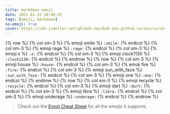 ```yaml
---
title: markdown emoji
date: 2021-01-31 20:49:35
tags: [emoji, markdown]
no-emoji: true
cover: https://cdn.jsdelivr.net/gh/bob-zou/bob-zou.github.io/source/covers/markdown-emoji.png
---
```


{% row %}
{% col sm-3 %} {% emoji smile %} `:smile:` {% endcol %} 
{% col sm-3 %} {% emoji rage %} `:rage:` {% endcol %} 
{% col sm-3 %} {% emoji x %} `:x:` {% endcol %}
{% col sm-3 %} {% emoji clock1130 %} `:clock1130:` {% endcol %}
{% endrow %}
{% row %}
{% col sm-3 %} {% emoji house %} `:house:` {% endcol %}
{% col sm-3 %} {% emoji fire %} `:fire:` {% endcol %}
{% col sm-3 %} {% emoji sun_with_face %} `:sun_with_face:` {% endcol %}
{% col sm-3 %} {% emoji one %} `:one:` {% endcol %}
{% endrow %}
{% row %}
{% col sm-3 %} {% emoji recycle %} `:recycle:` {% endcol %}
{% col sm-3 %} {% emoji dart %} `:dart:` {% endcol %}
{% col sm-3 %} {% emoji libra %} `:libra:` {% endcol %}
{% col sm-3 %} {% emoji underage %} `:underage:` {% endcol %}
{% endrow %}

> Check out the [Emoji Cheat Sheet](https://www.webfx.com/tools/emoji-cheat-sheet/) for all the emojis it supports



